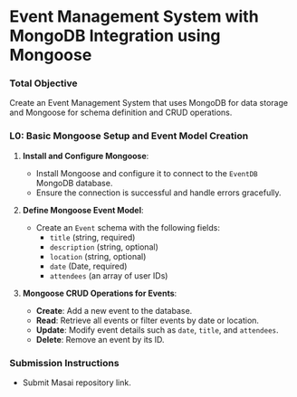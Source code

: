 # **Event Management System with MongoDB Integration using Mongoose**

### **Total Objective**  
Create an Event Management System that uses MongoDB for data storage and Mongoose for schema definition and CRUD operations.

### **L0: Basic Mongoose Setup and Event Model Creation**

1. **Install and Configure Mongoose**:  
   - Install Mongoose and configure it to connect to the `EventDB` MongoDB database.  
   - Ensure the connection is successful and handle errors gracefully.

2. **Define Mongoose Event Model**:  
   - Create an `Event` schema with the following fields:  
     - `title` (string, required)  
     - `description` (string, optional)  
     - `location` (string, optional)  
     - `date` (Date, required)  
     - `attendees` (an array of user IDs)  

3. **Mongoose CRUD Operations for Events**:  
   - **Create**: Add a new event to the database.  
   - **Read**: Retrieve all events or filter events by date or location.  
   - **Update**: Modify event details such as `date`, `title`, and `attendees`.  
   - **Delete**: Remove an event by its ID.

### **Submission Instructions**  
- Submit Masai repository link.
